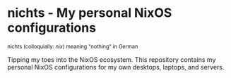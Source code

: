 # nichts - My personal NixOS configurations
<small>nichts (colloquially: *nix*) meaning "nothing" in German</small>

Tipping my toes into the NixOS ecosystem. This repository contains my personal NixOS configurations for my own desktops, laptops, and servers.